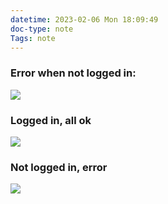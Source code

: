 ```yaml
---
datetime: 2023-02-06 Mon 18:09:49
doc-type: note
Tags: note
---
```

### Error when not logged in:
![](Pasted%20image%2020230206181151.png)

### Logged in, all ok
![](Pasted%20image%2020230206181000.png)
### Not logged in, error
![](Pasted%20image%2020230206181021.png)